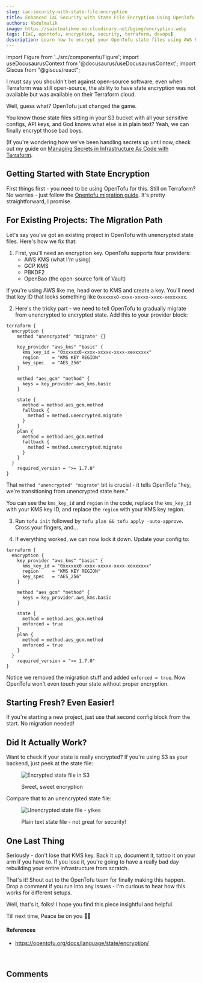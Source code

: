 ```yaml
---
slug: iac-security-with-state-file-encryption
title: Enhanced IaC Security with State File Encryption Using OpenTofu
authors: Abdulmalik
image: https://saintmalikme.mo.cloudinary.net/bgimg/encryption.webp
tags: [IaC, opentofu, encryption, security, terraform, devops]
description: Learn how to encrypt your OpenTofu state files using AWS KMS, GCP KMS, or PBKDF2. A practical guide for DevOps engineers looking to secure their infrastructure code.
---
```


import Figure from '../src/components/Figure';
import useDocusaurusContext from '@docusaurus/useDocusaurusContext';
import Giscus from "@giscus/react";

I must say you shouldn't bet against open-source software, even when Terraform was still open-source, the ability to have state encryption was not available but was available on their Terraform cloud.

<!--truncate-->

Well, guess what? OpenTofu just changed the game.

You know those state files sitting in your S3 bucket with all your sensitive configs, API keys, and God knows what else is in plain text? Yeah, we can finally encrypt those bad boys.

(If you're wondering how we've been handling secrets up until now, check out my guide on <a href="https://blog.saintmalik.me/secrets-in-iac-terraform/" target="_blank">Managing Secrets in Infrastructure As Code with Terraform</a>.

## Getting Started with State Encryption

First things first - you need to be using OpenTofu for this. Still on Terraform? No worries - just follow the <a href="https://opentofu.org/docs/intro/migration/" target="_blank">Opentofu migration guide</a>. It's pretty straightforward, I promise.

## For Existing Projects: The Migration Path

Let's say you've got an existing project in OpenTofu with unencrypted state files. Here's how we fix that:

1. First, you'll need an encryption key. OpenTofu supports four providers:
   - AWS KMS (what I'm using)
   - GCP KMS
   - PBKDF2
   - OpenBao (the open-source fork of Vault)

If you're using AWS like me, head over to KMS and create a key. You'll need that key ID that looks something like `0xxxxxx0-xxxx-xxxxx-xxxx-xexxxxxx`.

2. Here's the tricky part - we need to tell OpenTofu to gradually migrate from unencrypted to encrypted state. Add this to your provider block:

```hcl
terraform {
  encryption {
    method "unencrypted" "migrate" {}

    key_provider "aws_kms" "basic" {
      kms_key_id = "0xxxxxx0-xxxx-xxxxx-xxxx-xexxxxxx"
      region     = "KMS KEY REGION"
      key_spec   = "AES_256"
    }

    method "aes_gcm" "method" {
      keys = key_provider.aws_kms.basic
    }

    state {
      method = method.aes_gcm.method
      fallback {
        method = method.unencrypted.migrate
      }
    }
    plan {
      method = method.aes_gcm.method
      fallback {
        method = method.unencrypted.migrate
      }
    }
  }
    required_version = ">= 1.7.0"
}
```

That `method "unencrypted" "migrate"` bit is crucial - it tells OpenTofu "hey, we're transitioning from unencrypted state here."

You can see the `kms_key_id` and `region` in the code, replace the `kms_key_id` with your KMS key ID, and replace the `region` with your KMS key region.

3. Run `tofu init` followed by `tofu plan && tofu apply -auto-approve`. Cross your fingers, and...

4. If everything worked, we can now lock it down. Update your config to:

```hcl
terraform {
  encryption {
    key_provider "aws_kms" "basic" {
      kms_key_id = "0xxxxxx0-xxxx-xxxxx-xxxx-xexxxxxx"
      region     = "KMS KEY REGION"
      key_spec   = "AES_256"
    }

    method "aes_gcm" "method" {
      keys = key_provider.aws_kms.basic
    }

    state {
      method = method.aes_gcm.method
      enforced = true
    }
    plan {
      method = method.aes_gcm.method
      enforced = true
    }
  }
    required_version = ">= 1.7.0"
}
```

Notice we removed the migration stuff and added `enforced = true`. Now OpenTofu won't even touch your state without proper encryption.

## Starting Fresh? Even Easier!

If you're starting a new project, just use that second config block from the start. No migration needed!

## Did It Actually Work?

Want to check if your state is really encrypted? If you're using S3 as your backend, just peek at the state file:

<Figure>
<picture>
  <source type="image/webp" srcset={`${useDocusaurusContext().siteConfig.customFields.imgurl}/bgimg/encrypt.webp`} alt="Encrypted state file in S3"/>
  <source type="image/jpg" srcset={`${useDocusaurusContext().siteConfig.customFields.imgurl}/bgimg/encrypt.png`} alt="Encrypted state file in S3"/>
  <img src={`${useDocusaurusContext().siteConfig.customFields.imgurl}/bgimg/encrypt.png`} alt="Encrypted state file in S3"/>
</picture>
<p style={{ color: 'green' }}>Sweet, sweet encryption</p>
</Figure>

Compare that to an unencrypted state file:

<Figure>
<picture>
  <source type="image/webp" srcset={`${useDocusaurusContext().siteConfig.customFields.imgurl}/bgimg/nonencrypt.webp`} alt="Unencrypted state file - yikes"/>
  <source type="image/jpg" srcset={`${useDocusaurusContext().siteConfig.customFields.imgurl}/bgimg/nonencrypt.png`} alt="Unencrypted state file - yikes"/>
  <img src={`${useDocusaurusContext().siteConfig.customFields.imgurl}/bgimg/nonencrypt.png`} alt="Unencrypted state file - yikes"/>
</picture>
<p style={{ color: 'green' }}>Plain text state file - not great for security!</p>
</Figure>

## One Last Thing

Seriously - don't lose that KMS key. Back it up, document it, tattoo it on your arm if you have to. If you lose it, you're going to have a really bad day rebuilding your entire infrastructure from scratch.

That's it! Shout out to the OpenTofu team for finally making this happen. Drop a comment if you run into any issues - I'm curious to hear how this works for different setups.

Well, that's it, folks! I hope you find this piece insightful and helpful.

Till next time, Peace be on you 🤞🏽

#### References
- https://opentofu.org/docs/language/state/encryption/

<br/>
<h2>Comments</h2>
<Giscus
id="comments"
repo="saintmalik/blog.saintmalik.me"
repoId="MDEwOlJlcG9zaXRvcnkzOTE0MzQyOTI="
category="General"
categoryId="DIC_kwDOF1TQNM4CQ8lN"
mapping="title"
term="Comments"
reactionsEnabled="1"
emitMetadata="0"
inputPosition="top"
theme="preferred_color_scheme"
lang="en"
loading="lazy"
crossorigin="anonymous"
    />